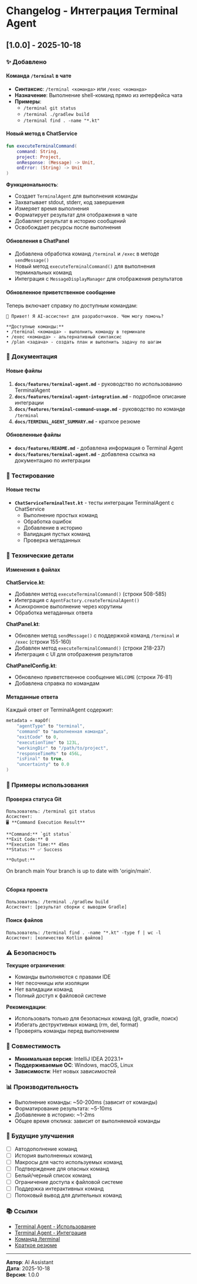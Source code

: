 # Changelog - Интеграция Terminal Agent

## [1.0.0] - 2025-10-18

### ✨ Добавлено

#### Команда `/terminal` в чате
- **Синтаксис**: `/terminal <команда>` или `/exec <команда>`
- **Назначение**: Выполнение shell-команд прямо из интерфейса чата
- **Примеры**:
  - `/terminal git status`
  - `/terminal ./gradlew build`
  - `/terminal find . -name "*.kt"`

#### Новый метод в ChatService
```kotlin
fun executeTerminalCommand(
    command: String,
    project: Project,
    onResponse: (Message) -> Unit,
    onError: (String) -> Unit
)
```

**Функциональность**:
- Создает `TerminalAgent` для выполнения команды
- Захватывает stdout, stderr, код завершения
- Измеряет время выполнения
- Форматирует результат для отображения в чате
- Добавляет результат в историю сообщений
- Освобождает ресурсы после выполнения

#### Обновления в ChatPanel
- Добавлена обработка команд `/terminal` и `/exec` в методе `sendMessage()`
- Новый метод `executeTerminalCommand()` для выполнения терминальных команд
- Интеграция с `MessageDisplayManager` для отображения результатов

#### Обновленное приветственное сообщение
Теперь включает справку по доступным командам:
```
👋 Привет! Я AI-ассистент для разработчиков. Чем могу помочь?

**Доступные команды:**
• /terminal <команда> - выполнить команду в терминале
• /exec <команда> - альтернативный синтаксис
• /plan <задача> - создать план и выполнить задачу по шагам
```

### 📝 Документация

#### Новые файлы
1. **`docs/features/terminal-agent.md`** - руководство по использованию TerminalAgent
2. **`docs/features/terminal-agent-integration.md`** - подробное описание интеграции
3. **`docs/features/terminal-command-usage.md`** - руководство по команде `/terminal`
4. **`docs/TERMINAL_AGENT_SUMMARY.md`** - краткое резюме

#### Обновленные файлы
- **`docs/features/README.md`** - добавлена информация о Terminal Agent
- **`docs/features/terminal-agent.md`** - добавлена ссылка на документацию по интеграции

### 🧪 Тестирование

#### Новые тесты
- **`ChatServiceTerminalTest.kt`** - тесты интеграции TerminalAgent с ChatService
  - Выполнение простых команд
  - Обработка ошибок
  - Добавление в историю
  - Валидация пустых команд
  - Проверка метаданных

### 🔧 Технические детали

#### Изменения в файлах

**ChatService.kt**:
- Добавлен метод `executeTerminalCommand()` (строки 508-585)
- Интеграция с `AgentFactory.createTerminalAgent()`
- Асинхронное выполнение через корутины
- Обработка метаданных ответа

**ChatPanel.kt**:
- Обновлен метод `sendMessage()` с поддержкой команд `/terminal` и `/exec` (строки 155-160)
- Добавлен метод `executeTerminalCommand()` (строки 218-237)
- Интеграция с UI для отображения результатов

**ChatPanelConfig.kt**:
- Обновлено приветственное сообщение `WELCOME` (строки 76-81)
- Добавлена справка по командам

#### Метаданные ответа

Каждый ответ от TerminalAgent содержит:
```kotlin
metadata = mapOf(
    "agentType" to "terminal",
    "command" to "выполненная команда",
    "exitCode" to 0,
    "executionTime" to 123L,
    "workingDir" to "/path/to/project",
    "responseTimeMs" to 456L,
    "isFinal" to true,
    "uncertainty" to 0.0
)
```

### 🎯 Примеры использования

#### Проверка статуса Git
```
Пользователь: /terminal git status
Ассистент: 
🖥️ **Command Execution Result**

**Command:** `git status`
**Exit Code:** 0
**Execution Time:** 45ms
**Status:** ✅ Success

**Output:**
```
On branch main
Your branch is up to date with 'origin/main'.
```
```

#### Сборка проекта
```
Пользователь: /terminal ./gradlew build
Ассистент: [результат сборки с выводом Gradle]
```

#### Поиск файлов
```
Пользователь: /terminal find . -name "*.kt" -type f | wc -l
Ассистент: [количество Kotlin файлов]
```

### ⚠️ Безопасность

**Текущие ограничения**:
- Команды выполняются с правами IDE
- Нет песочницы или изоляции
- Нет валидации команд
- Полный доступ к файловой системе

**Рекомендации**:
- Использовать только для безопасных команд (git, gradle, поиск)
- Избегать деструктивных команд (rm, del, format)
- Проверять команды перед выполнением

### 🔄 Совместимость

- **Минимальная версия**: IntelliJ IDEA 2023.1+
- **Поддерживаемые ОС**: Windows, macOS, Linux
- **Зависимости**: Нет новых зависимостей

### 📊 Производительность

- Выполнение команды: ~50-200ms (зависит от команды)
- Форматирование результата: ~5-10ms
- Добавление в историю: ~1-2ms
- Общее время отклика: зависит от выполняемой команды

### 🚀 Будущие улучшения

- [ ] Автодополнение команд
- [ ] История выполненных команд
- [ ] Макросы для часто используемых команд
- [ ] Подтверждение для опасных команд
- [ ] Белый/черный список команд
- [ ] Ограничение доступа к файловой системе
- [ ] Поддержка интерактивных команд
- [ ] Потоковый вывод для длительных команд

### 📚 Ссылки

- [Terminal Agent - Использование](docs/features/terminal-agent.md)
- [Terminal Agent - Интеграция](docs/features/terminal-agent-integration.md)
- [Команда /terminal](docs/features/terminal-command-usage.md)
- [Краткое резюме](docs/TERMINAL_AGENT_SUMMARY.md)

---

**Автор**: AI Assistant  
**Дата**: 2025-10-18  
**Версия**: 1.0.0

